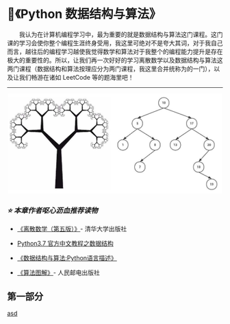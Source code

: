 # 💬《Python 数据结构与算法》
&emsp;&emsp;我认为在计算机编程学习中，最为重要的就是数据结构与算法这门课程。这门课的学习会使你整个编程生涯终身受用，我这里可绝对不是夸大其词，对于我自己而言，越往后的编程学习越使我觉得数学和算法对于我整个的编程能力提升是存在极大的重要性的。所以，让我们再一次好好的学习离散数学以及数据结构与算法这两门课程（数据结构和算法按理应分为两门课程，我这里合并统称为的一门），以及让我们畅游在诸如 LeetCode 等的题海里吧！

---

<div align="center">
    <img src="pics/binarytree.jpg" width="500">
</div>

### *⭐ 本章作者呕心沥血推荐读物*

+ [《离散数学（第五版）》](https://www.baidu.com/link?url=4svn2zwEsw5PWP8ZJPr9WYONIA6nIvY5Ocoz_1Aa7VE6k4bjanu-_wmeI4RQAayZTdR_Mb7h8t-NVKhTixUvkshzzuMjtTVZc1adl8h0hnW&wd=&eqid=dd79a6f80008cecb000000035cdaaf08)- 清华大学出版社

+ [Python3.7 官方中文教程之数据结构](https://docs.python.org/zh-cn/3/tutorial/datastructures.html)

+ [《数据结构与算法:Python语言描述》](https://book.douban.com/subject/26702568/)

+ [《算法图解》](https://book.douban.com/subject/26979890/)- 人民邮电出版社

## 第一部分

[asd](#)
